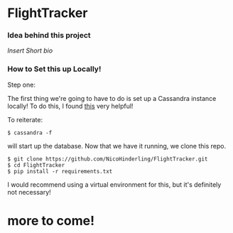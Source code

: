 # FlightTracker

### Idea behind this project
*Insert Short bio*


### How to Set this up Locally!

Step one:

The first thing we're going to have to do is set up a Cassandra instance locally! To do this, I found [this](https://github.com/hsgubert/cassandra_migrations/wiki/Preparing-standalone-Cassandra-in-local-machine) very helpful!

To reiterate:
```
$ cassandra -f
```
will start up the database. Now that we have it running, we clone this repo.
```
$ git clone https://github.com/NicoHinderling/FlightTracker.git
$ cd FlightTracker
$ pip install -r requirements.txt
```
I would recommend using a virtual environment for this, but it's definitely not necessary! 



more to come!
=======
